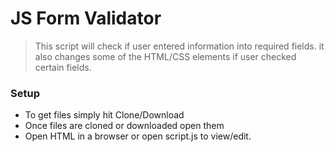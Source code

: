 # JS Form Validator
> This script will check if user entered information into required fields.
> it also changes some of the HTML/CSS elements if user checked certain fields.

### Setup

- To get files simply hit Clone/Download
- Once files are cloned or downloaded open them
- Open HTML in a browser or open script.js to view/edit.
